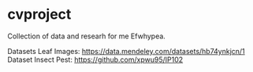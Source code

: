 # cvproject
Collection of data and researh for me Efwhypea.

Datasets Leaf Images: https://data.mendeley.com/datasets/hb74ynkjcn/1
Dataset Insect Pest: https://github.com/xpwu95/IP102
